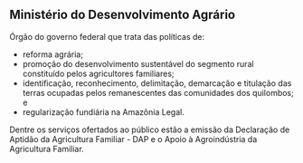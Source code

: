 Ministério do Desenvolvimento Agrário
---

Órgão do governo federal que trata das políticas de:

* reforma agrária;
* promoção do desenvolvimento sustentável do segmento rural constituído pelos agricultores familiares;
* identificação, reconhecimento, delimitação, demarcação e titulação das terras ocupadas pelos remanescentes das comunidades dos quilombos; e
* regularização fundiária na Amazônia Legal.

Dentre os serviços ofertados ao público estão a emissão da Declaração de Aptidão da Agricultura Familiar - DAP e o Apoio à Agroindústria da Agricultura Familiar.